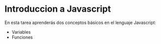 # Introduccion a Javascript

En esta tarea aprenderás dos conceptos básicos en el lenguaje Javascript:

- Variables
- Funciones
